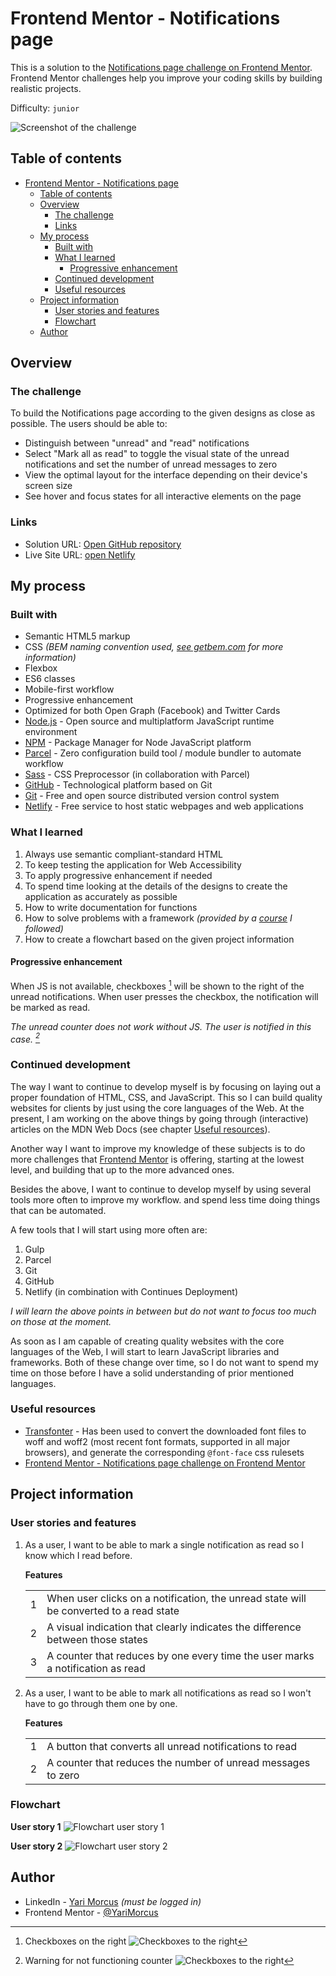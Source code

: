 # Frontend Mentor - Notifications page

This is a solution to the [Notifications page challenge on Frontend Mentor](https://www.frontendmentor.io/challenges/notifications-page-DqK5QAmKbC). Frontend Mentor challenges help you improve your coding skills by building realistic projects.

Difficulty: `junior`

[//]: # 'Insert screenshot below'

![Screenshot of the challenge](screenshot.png)

## Table of contents

- [Frontend Mentor - Notifications page](#frontend-mentor---notifications-page)
  - [Table of contents](#table-of-contents)
  - [Overview](#overview)
    - [The challenge](#the-challenge)
    - [Links](#links)
  - [My process](#my-process)
    - [Built with](#built-with)
    - [What I learned](#what-i-learned)
      - [Progressive enhancement](#progressive-enhancement)
    - [Continued development](#continued-development)
    - [Useful resources](#useful-resources)
  - [Project information](#project-information)
    - [User stories and features](#user-stories-and-features)
    - [Flowchart](#flowchart)
  - [Author](#author)

## Overview

### The challenge

To build the Notifications page according to the given designs as close as possible.
The users should be able to:

- Distinguish between "unread" and "read" notifications
- Select "Mark all as read" to toggle the visual state of the unread notifications and set the number of unread messages to zero
- View the optimal layout for the interface depending on their device's screen size
- See hover and focus states for all interactive elements on the page

### Links

- Solution URL: [Open GitHub repository](https://github.com/YariMorcus/fm-notifications-page)
- Live Site URL: [open Netlify](https://notifications-page-yari-morcus.netlify.app)

## My process

### Built with

- Semantic HTML5 markup
- CSS _(BEM naming convention used, [see getbem.com](http://getbem.com) for more information)_
- Flexbox
- ES6 classes
- Mobile-first workflow
- Progressive enhancement
- Optimized for both Open Graph (Facebook) and Twitter Cards
- [Node.js](https://nextjs.org/) - Open source and multiplatform JavaScript runtime environment
- [NPM](https://www.npmjs.com/) - Package Manager for Node JavaScript platform
- [Parcel](https://parceljs.org/) - Zero configuration build tool / module bundler to automate workflow
- [Sass](https://sass-lang.com/) - CSS Preprocessor (in collaboration with Parcel)
- [GitHub](https://github.com/) - Technological platform based on Git
- [Git](https://git-scm.com/) - Free and open source distributed version control system
- [Netlify](https://www.netlify.com/) - Free service to host static webpages and web applications

### What I learned

1. Always use semantic compliant-standard HTML
2. To keep testing the application for Web Accessibility
3. To apply progressive enhancement if needed
4. To spend time looking at the details of the designs to create the application as accurately as possible
5. How to write documentation for functions
6. How to solve problems with a framework _(provided by a [course](https://www.udemy.com/course/the-complete-javascript-course/) I followed)_
7. How to create a flowchart based on the given project information

#### Progressive enhancement

When JS is not available, checkboxes [^1] will be shown to the right of the unread notifications.
When user presses the checkbox, the notification will be marked as read.

_The unread counter does not work without JS. The user is notified in this case. [^2]_

[^1]:
    Checkboxes on the right
    ![Checkboxes to the right](progressive-enhancement.png)

[^2]:
    Warning for not functioning counter
    ![Checkboxes to the right](progressive-enhancement-warning.png)

### Continued development

The way I want to continue to develop myself is by focusing on laying out a proper foundation of HTML, CSS, and JavaScript.
This so I can build quality websites for clients by just using the core languages of the Web.
At the present, I am working on the above things by going through (interactive) articles on the MDN Web Docs (see chapter [Useful resources](#useful-resources)).

Another way I want to improve my knowledge of these subjects is to do more challenges that [Frontend Mentor](https://www.frontendmentor.io/challenges) is offering, starting at the lowest level, and building that up to the more advanced ones.

Besides the above, I want to continue to develop myself by using several tools more often to improve my workflow. and spend less time doing things that can be automated.

A few tools that I will start using more often are:

1. Gulp
2. Parcel
3. Git
4. GitHub
5. Netlify (in combination with Continues Deployment)

_I will learn the above points in between but do not want to focus too much on those at the moment._

As soon as I am capable of creating quality websites with the core languages of the Web, I will start to learn JavaScript libraries and frameworks. Both of these change over time, so I do not want to spend my time on those before I have a solid understanding of prior mentioned languages.

### Useful resources

- [Transfonter](https://transfonter.org) - Has been used to convert the downloaded font files to woff and woff2 (most recent font formats, supported in all major browsers), and generate the corresponding `@font-face` css rulesets
- [Frontend Mentor - Notifications page challenge on Frontend Mentor](https://www.frontendmentor.io/challenges/notifications-page-DqK5QAmKbC)

## Project information

### User stories and features

1. As a user, I want to be able to mark a single notification as read so I know which I read before.

   **Features**

   |     |                                                                                        |
   | --- | -------------------------------------------------------------------------------------- |
   | 1   | When user clicks on a notification, the unread state will be converted to a read state |
   | 2   | A visual indication that clearly indicates the difference between those states         |
   | 3   | A counter that reduces by one every time the user marks a notification as read         |

2. As a user, I want to be able to mark all notifications as read so I won't have to go through them one by one.

   **Features**

   |     |                                                              |
   | --- | ------------------------------------------------------------ |
   | 1   | A button that converts all unread notifications to read      |
   | 2   | A counter that reduces the number of unread messages to zero |

### Flowchart

**User story 1**
![Flowchart user story 1](flowchart-user-story-1.jpeg)

**User story 2**
![Flowchart user story 2](flowchart-user-story-2.jpeg)

## Author

- LinkedIn - [Yari Morcus](https://www.linkedin.com/in/yarimorcus) _(must be logged in)_
- Frontend Mentor - [@YariMorcus](https://www.frontendmentor.io/profile/YariMorcus)
